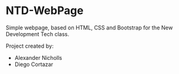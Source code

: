 # NTD-WebPage

Simple webpage, based on HTML, CSS and Bootstrap for the New Development Tech class.

Project created by:

  * Alexander Nicholls
  * Diego Cortazar
